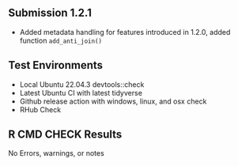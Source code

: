 ## Submission 1.2.1
* Added metadata handling for features introduced in 1.2.0, added function `add_anti_join()`

## Test Environments

* Local Ubuntu 22.04.3 devtools::check
* Latest Ubuntu CI with latest tidyverse
* Github release action with windows, linux, and osx check
* RHub Check

## R CMD CHECK Results
No Errors, warnings, or notes
